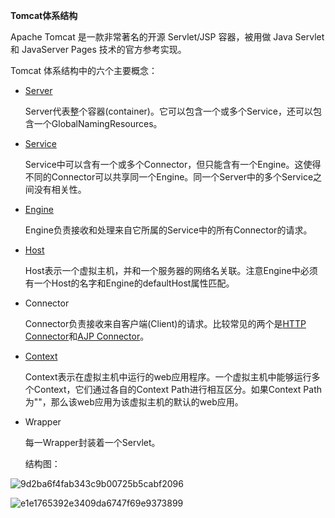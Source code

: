 **Tomcat体系结构**

Apache Tomcat 是一款非常著名的开源 Servlet/JSP 容器，被用做 Java Servlet 和 JavaServer Pages 技术的官方参考实现。

Tomcat 体系结构中的六个主要概念：

- [Server](http://tomcat.apache.org/tomcat-8.5-doc/config/server.html)

  Server代表整个容器(container)。它可以包含一个或多个Service，还可以包含一个GlobalNamingResources。

- [Service](http://tomcat.apache.org/tomcat-8.5-doc/config/service.html)

  Service中可以含有一个或多个Connector，但只能含有一个Engine。这使得不同的Connector可以共享同一个Engine。同一个Server中的多个Service之间没有相关性。

- [Engine](http://tomcat.apache.org/tomcat-8.5-doc/config/engine.html)

  Engine负责接收和处理来自它所属的Service中的所有Connector的请求。

- [Host](http://tomcat.apache.org/tomcat-8.5-doc/config/host.html)

  Host表示一个虚拟主机，并和一个服务器的网络名关联。注意Engine中必须有一个Host的名字和Engine的defaultHost属性匹配。

- Connector

  Connector负责接收来自客户端(Client)的请求。比较常见的两个是[HTTP Connector](http://tomcat.apache.org/tomcat-8.5-doc/config/http.html)和[AJP Connector](http://tomcat.apache.org/tomcat-8.5-doc/config/ajp.html)。

- [Context](http://tomcat.apache.org/tomcat-8.5-doc/config/context.html)

  Context表示在虚拟主机中运行的web应用程序。一个虚拟主机中能够运行多个Context，它们通过各自的Context Path进行相互区分。如果Context Path为""，那么该web应用为该虚拟主机的默认的web应用。

- Wrapper

  每一Wrapper封装着一个Servlet。

  

  结构图：

![9d2ba6f4fab343c9b00725b5cabf2096](C:\Users\Bc\Desktop\9d2ba6f4fab343c9b00725b5cabf2096.jpeg)

![e1e1765392e3409da6747f69e9373899](C:\Users\Bc\Desktop\e1e1765392e3409da6747f69e9373899.jpeg)